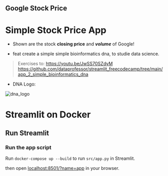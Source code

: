 ## Google Stock Price
# Simple Stock Price App
* Shown are the stock **closing price** and ***volume*** of Google!


* feat create a simple simple bioinformatics dna, to studie data science.
> Exercises to: https://youtu.be/JwSS70SZdyM 
> https://github.com/dataprofessor/streamlit_freecodecamp/tree/main/app_2_simple_bioinformatics_dna

* DNA Logo:

![dna_logo](img/dna-logo.png)

# Streamlit on Docker
## Run Streamlit
### Run the app script

Run `docker-compose up --build` to run `src/app.py` in Streamlit.

then open [localhost:8501/?name=app](http://localhost:8501/?name=app) in your browser. 